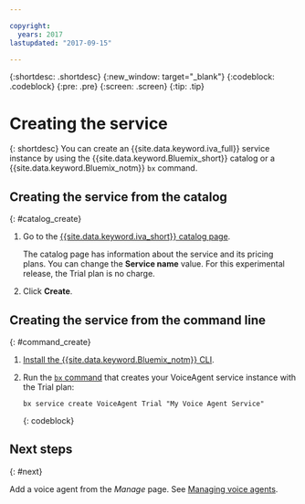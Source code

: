 ```yaml
---

copyright:
  years: 2017
lastupdated: "2017-09-15"

---
```


{:shortdesc: .shortdesc}
{:new_window: target="_blank"}
{:codeblock: .codeblock}
{:pre: .pre}
{:screen: .screen}
{:tip: .tip}


# Creating the service

{: shortdesc}
You can create an {{site.data.keyword.iva_full}} service instance by using the {{site.data.keyword.Bluemix_short}} catalog or a {{site.data.keyword.Bluemix_notm}} `bx` command.

<!-- Title should be task oriented and descriptive-->
## Creating the service from the catalog
{: #catalog_create}

1. Go to the [{{site.data.keyword.iva_short}} catalog page](https://console.bluemix.net/catalog/services/voice-agent-with-watson).

   The catalog page has information about the service and its pricing plans. You can change the **Service name** value. For this experimental release, the Trial plan is no charge.

2. Click **Create**.

## Creating the service from the command line
{: #command_create}

1. [Install the {{site.data.keyword.Bluemix_notm}} CLI](https://console.bluemix.net/docs/cli/reference/bluemix_cli/index.html#getting-started).

2. Run the [`bx` command](https://console.bluemix.net/docs/cli/reference/bluemix_cli/bx_cli.html#bluemix_cli) that creates your VoiceAgent service instance with the Trial plan:

   ```
   bx service create VoiceAgent Trial "My Voice Agent Service"
   ```
   {: codeblock}

## Next steps
{: #next}

Add a voice agent from the _Manage_ page. See [Managing voice agents](managing.html).
